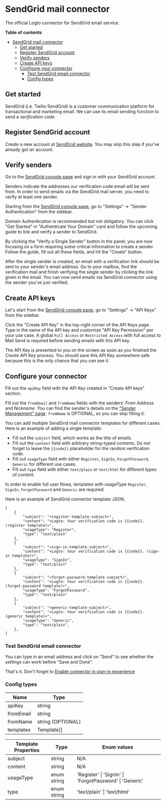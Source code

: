 # SendGrid mail connector

The official Logto connector for SendGrid email service.

**Table of contents**

- [SendGrid mail connector](#sendgrid-mail-connector)
  - [Get started](#get-started)
  - [Register SendGrid account](#register-sendgrid-account)
  - [Verify senders](#verify-senders)
  - [Create API keys](#create-api-keys)
  - [Configure your connector](#configure-your-connector)
    - [Test SendGrid email connector](#test-sendgrid-email-connector)
    - [Config types](#config-types)

## Get started

SendGrid (i.e. Twilio SendGrid) is a customer communication platform for transactional and marketing email. We can use its email sending function to send a _verification code_.

## Register SendGrid account

Create a new account at [SendGrid website](https://app.sendgrid.com/). You may skip this step if you've already got an account.

## Verify senders

Go to the [SendGrid console page](https://app.sendgrid.com/) and sign in with your SendGrid account.

Senders indicate the addresses our verification code email will be sent from. In order to send emails via the SendGrid mail server, you need to verify at least one sender.

Starting from the [SendGrid console page](https://app.sendgrid.com/), go to "Settings" -> "Sender Authentication" from the sidebar.

Domain Authentication is recommended but not obligatory. You can click "Get Started" in "Authenticate Your Domain" card and follow the upcoming guide to link and verify a sender to SendGrid.

By clicking the "Verify a Single Sender" button in the panel, you are now focusing on a form requiring some critical information to create a sender. Follow the guide, fill out all these fields, and hit the "Create" button.

After the single sender is created, an email with a verification link should be sent to your sender's email address. Go to your mailbox, find the verification mail and finish verifying the single sender by clicking the link given in the email. You can now send emails via SendGrid connector using the sender you've just verified.

## Create API keys

Let's start from the [SendGrid console page](https://app.sendgrid.com/), go to "Settings" -> "API Keys" from the sidebar.

Click the "Create API Key" in the top-right corner of the API Keys page. Type in the name of the API key and customize "API Key Permission" per your use case. A global `Full Access` or `Restricted Access` with full access to Mail Send is required before sending emails with this API key.

The API Key is presented to you on the screen as soon as you finished the _Create API Key_ process. You should save this API Key somewhere safe because this is the only chance that you can see it.

## Configure your connector

Fill out the `apiKey` field with the API Key created in "Create API keys" section.

Fill out the `fromEmail` and `fromName` fields with the senders' _From Address_ and _Nickname_. You can find the sender's details on the ["Sender Management" page](https://mc.sendgrid.com/senders). `fromName` is OPTIONAL, so you can skip filling it.

You can add multiple SendGrid mail connector templates for different cases. Here is an example of adding a single template:

- Fill out the `subject` field, which works as the title of emails.
- Fill out the `content` field with arbitrary string-typed contents. Do not forget to leave the `{{code}}` placeholder for the random verification code.
- Fill out `usageType` field with either `Register`, `SignIn`, `ForgotPassword`, `Generic` for different use cases.
- Fill out `type` field with either `text/plain` or `text/html` for different types of content.

In order to enable full user flows, templates with usageType `Register`, `SignIn`, `ForgotPassword` and `Generic` are required.

Here is an example of SendGrid connector template JSON.

```jsonc
[
    {
        "subject": "<register-template-subject>",
        "content": "<Logto: Your verification code is {{code}}. (register template)>",
        "usageType": "Register",
        "type": "text/plain"
    },
    {
        "subject": "<sign-in-template-subject>",
        "content": "<Logto: Your verification code is {{code}}. (sign-in template)>",
        "usageType": "SignIn",
        "type": "text/plain"
    },
    {
        "subject": "<forgot-password-template-subject>",
        "content": "<Logto: Your verification code is {{code}}. (forgot-password template)>",
        "usageType": "ForgotPassword",
        "type": "text/plain"
    },
    {
        "subject": "<generic-template-subject>",
        "content": "<Logto: Your verification code is {{code}}. (generic template)>",
        "usageType": "Generic",
        "type": "text/plain",
    },
]
```

### Test SendGrid email connector

You can type in an email address and click on "Send" to see whether the settings can work before "Save and Done".

That's it. Don't forget to [Enable connector in sign-in experience](https://docs.logto.io/docs/tutorials/get-started/passwordless-sign-in-by-adding-connectors#enable-sms-or-email-passwordless-sign-in)

### Config types

| Name      | Type              |
|-----------|-------------------|
| apiKey    | string            |
| fromEmail | string            |
| fromName  | string (OPTIONAL) |
| templates | Template[]        |

| Template Properties | Type        | Enum values                                          |
|---------------------|-------------|------------------------------------------------------|
| subject             | string      | N/A                                                  |
| content             | string      | N/A                                                  |
| usageType           | enum string | 'Register' \| 'SignIn' \| 'ForgotPassword' \| 'Generic' |
| type                | enum string | 'text/plain' \| 'text/html'                          |
